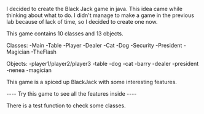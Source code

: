 I decided to create the Black Jack game in java. This idea came 
while thinking about what to do. I didn't manage to make a game in 
the previous lab because of lack of time, so I decided to create one now.

This game contains 10 classes and 13 objects.

Classes:
-Main
-Table
-Player
-Dealer
-Cat
-Dog
-Security
-President
-Magician
-TheFlash

Objects:
-player1/player2/player3
-table
-dog
-cat
-barry
-dealer
-president
-nenea
-magician

This game is a spiced up BlackJack with some interesting features.

---- Try this game to see all the features inside ----

There is a test function to check some classes.
